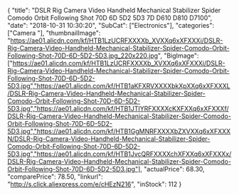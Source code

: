 {
	"title": "DSLR Rig Camera Video Handheld Mechanical Stabilizer Spider Comodo Orbit Following Shot 70D 6D 5D2 5D3 7D D610 D810 D7100",
	"date": "2018-10-31 10:30:20",
	"SubCat": ["Electronics"],
	"categories": ["Camera "],
	"thumbnailImage": "https://ae01.alicdn.com/kf/HTB1LzUCRFXXXXb_XVXXq6xXFXXXi/DSLR-Rig-Camera-Video-Handheld-Mechanical-Stabilizer-Spider-Comodo-Orbit-Following-Shot-70D-6D-5D2-5D3.jpg_220x220.jpg",
	"BigImage": ["https://ae01.alicdn.com/kf/HTB1LzUCRFXXXXb_XVXXq6xXFXXXi/DSLR-Rig-Camera-Video-Handheld-Mechanical-Stabilizer-Spider-Comodo-Orbit-Following-Shot-70D-6D-5D2-5D3.jpg","https://ae01.alicdn.com/kf/HTB1aKFXRVXXXXbkXpXXq6xXFXXXL/DSLR-Rig-Camera-Video-Handheld-Mechanical-Stabilizer-Spider-Comodo-Orbit-Following-Shot-70D-6D-5D2-5D3.jpg","https://ae01.alicdn.com/kf/HTB1JTIYRFXXXXcKXFXXq6xXFXXXf/DSLR-Rig-Camera-Video-Handheld-Mechanical-Stabilizer-Spider-Comodo-Orbit-Following-Shot-70D-6D-5D2-5D3.jpg","https://ae01.alicdn.com/kf/HTB1GgMNRFXXXXbZXVXXq6xXFXXXN/DSLR-Rig-Camera-Video-Handheld-Mechanical-Stabilizer-Spider-Comodo-Orbit-Following-Shot-70D-6D-5D2-5D3.jpg","https://ae01.alicdn.com/kf/HTB1JvcQRFXXXXchXFXXq6xXFXXXx/DSLR-Rig-Camera-Video-Handheld-Mechanical-Stabilizer-Spider-Comodo-Orbit-Following-Shot-70D-6D-5D2-5D3.jpg"],
	"actualPrice": 68.30,
	"comparePrice": 78.50,
	"linkurl": "http://s.click.aliexpress.com/e/cHEzN216",
	"inStock": 112
}
